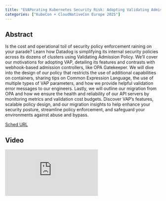 ```yaml
---
title: "EVAPorating Kubernetes Security Risk: Adopting Validating Admission Policy at Scale - Kaitlyn Lee & Jordan Conard, Datadog"
categories: ["KubeCon + CloudNativeCon Europe 2025"]
---
```


## Abstract

Is the cost and operational toil of security policy enforcement raining on your parade? Learn how Datadog is simplifying its internal security policies across its dozens of clusters using Validating Admission Policy. We’ll cover our motivations for adopting VAP, detailing its features and contrasts with webhook-based admission controllers, like OPA Gatekeeper.   We will dive into the design of our policy that restricts the use of additional capabilities on containers, sharing tips on Common Expression Language, the use of multiple types of VAP parameters, and how we provide helpful validation error messages to our engineers. Lastly, we will outline our migration from OPA and how we ensure the health and reliability of our API servers by monitoring metrics and validation cost budgets.   Discover VAP’s features, scalable policy design, and our migration insights to help enhance your security posture, streamline policy enforcement, and safeguard your environments against abuse and bypass.

[Sched URL](https://kccnceu2025.sched.com/event/21dd930126dbb18246ee17454efe4cb7)

## Video

<iframe src="https://www.youtube.com/embed/OJ1WoQjYAJo" frameborder="0" allow="accelerometer; autoplay; encrypted-media; gyroscope; picture-in-picture" allowfullscreen></iframe>
